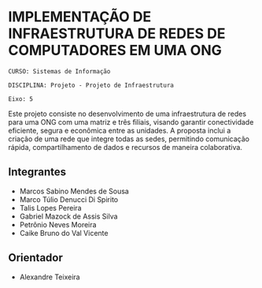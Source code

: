 # IMPLEMENTAÇÃO DE INFRAESTRUTURA DE REDES DE COMPUTADORES EM UMA ONG 

`CURSO: Sistemas de Informação`

`DISCIPLINA: Projeto - Projeto de Infraestrutura`

`Eixo: 5`

Este projeto consiste no desenvolvimento de uma infraestrutura de redes para uma ONG com uma matriz e três filiais, visando garantir conectividade eficiente, segura e econômica entre as unidades. A proposta inclui a criação de uma rede que integre todas as sedes, permitindo comunicação rápida, compartilhamento de dados e recursos de maneira colaborativa.

## Integrantes

* Marcos Sabino Mendes de Sousa 
* Marco Túlio Denucci Di Spirito 
* Talis Lopes Pereira 
* Gabriel Mazock de Assis Silva 
* Petrônio Neves Moreira 
* Caike Bruno do Val Vicente

## Orientador

* Alexandre Teixeira


